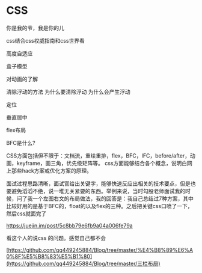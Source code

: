 # CSS
你是我的爷，我是你的儿

css结合css权威指南和css世界看

高度自适应

盒子模型

对动画的了解

清除浮动的方法
为什么要清除浮动
为什么会产生浮动

定位

垂直居中

flex布局

BFC是什么?

CSS方面包括但不限于：文档流，重绘重排，flex，BFC，IFC，before/after，动画，keyframe，画三角，优先级矩阵等。
css方面能够结合各个概念，说明白网上那些hack方案或优化方案的原理。

面试过程思路清晰，面试官给出关键字，能够快速反应出相关的技术要点，但是也要避免滔滔不绝，说一堆无关紧要的东西。举例来说，当时勾股老师面试我的时候，问了我一个左图右文的布局做法，我的回答是：我自己总结过7种方案，其中比较好用的是基于BFC的，float的以及flex的三种。之后把关键css口喷了一下，然后css就面完了



https://juejin.im/post/5c8bb79e6fb9a04a006fe79a

看这个人的说css 的问题。感觉自己都不会



 [https://github.com/qq449245884/Blog/tree/master/%E4%B8%89%E6%A0%8F%E5%B8%83%E5%B1%80](https://github.com/qq449245884/Blog/tree/master/三栏布局)   